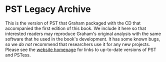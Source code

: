 # PST Legacy Archive

This is the version of PST that Graham packaged with the CD that
accompanied the first edition of this book. We include it here so that
interested readers may reproduce Graham's original analysis with the
same software that he used in the book's development. It has some
known bugs, so we *do not* recommend that researchers use it for any
new projects. Please see the
[website homepage](https://powersystemoscillations.github.io) for
links to up-to-date versions of PST and PSTess.

[comment]: <> (eof)

